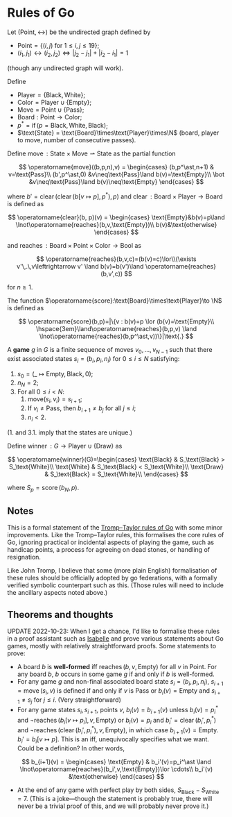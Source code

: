 # Rules of Go

Let $(\text{Point}, \leftrightarrow)$ be the undirected graph defined by

- $\text{Point} = \{(i,j)$ for $1 \leq i,j \leq 19\}$;
- $(i_1,j_1) \leftrightarrow (i_2,j_2) \iff |j_2-j_1|+|i_2-i_1|=1$

(though any undirected graph will work).

Define

- $\text{Player} = \{ \text{Black}, \text{White}\}$;
- $\text{Color} = \text{Player}\cup \{\text{Empty}\}$;
- $\text{Move} = \text{Point} \cup \{\text{Pass}\}$;
- $\text{Board} : \text{Point} \to \text{Color}$;
- $p^\ast = \operatorname{if}(p=\text{Black},\text{White},\text{Black})$;
- $\text{State} = \text{Board}\times\text{Player}\times\N$ (board, player to move, number of consecutive passes).

Define $\operatorname{move} : \text{State} \times \text{Move} \rightharpoonup \text{State}$ as the partial function

$$
\operatorname{move}((b,p,n),v) = \begin{cases}
(b,p^\ast,n+1) & v=\text{Pass}\\
(b',p^\ast,0) &v\neq\text{Pass}\land b(v)=\text{Empty}\\
\bot &v\neq\text{Pass}\land b(v)\neq\text{Empty}
\end{cases}
$$

where $b' = \operatorname{clear}(\operatorname{clear}(b[v \mapsto p],p^\ast),p)$ and $\operatorname{clear}:\text{Board}\times \text{Player}\to\text{Board}$ is defined as

$$
\operatorname{clear}(b, p)(v) =
\begin{cases}
\text{Empty}&b(v)=p\land \lnot\operatorname{reaches}(b,v,\text{Empty})\\
b(v)&\text{otherwise}
\end{cases}
$$

and $\operatorname{reaches} : \text{Board} \times \text{Point}\times \text{Color} \to \text{Bool}$ as

$$
\operatorname{reaches}(b,v,c)=(b(v)=c)\lor\\(\exists v'\,.\,v\leftrightarrow v' \land b(v)=b(v')\land \operatorname{reaches}(b,v',c))
$$

for $n\geq 1$.

The function $\operatorname{score}:\text{Board}\times\text{Player}\to \N$ is defined as

$$
\operatorname{score}(b,p)=|\{v : b(v)=p \lor (b(v)=\text{Empty}\\
\hspace{3em}\land\operatorname{reaches}(b,p,v) \land \lnot\operatorname{reaches}(b,p^\ast,v))\}|\text{.}
$$

A **game** $g$ in $G$ is a finite sequence of moves $v_0,\ldots,v_{N-1}$ such that there exist associated states $s_i=(b_i, p_i, n_i)$ for $0\leq i\leq N$ satisfying:
 
1. $s_0=(\_\mapsto \text{Empty}, \text{Black}, 0)$;
2. $n_N = 2$;
3. For all $0\leq i < N$:
   1. $\text{move}(s_i,v_i)=s_{i+1}$;
   2. If $v_i\neq \text{Pass}$, then $b_{i+1} \neq b_j$ for all $j \leq i$;
   3. $n_i< 2$.

(1. and 3.1. imply that the states are unique.)

Define $\operatorname{winner} : G \to \text{Player} \cup \{\text{Draw}\}$ as

$$
\operatorname{winner}(G)=\begin{cases}
\text{Black} & S_\text{Black} > S_\text{White}\\
\text{White} & S_\text{Black} < S_\text{White}\\
\text{Draw} & S_\text{Black} = S_\text{White}\\
\end{cases}
$$

where $S_p =\operatorname{score}(b_N,p)$.

## Notes

This is a formal statement of the [Tromp&ndash;Taylor rules of Go](https://tromp.github.io/go.html) with some minor improvements. Like the Tromp&ndash;Taylor rules, this formalises the core rules of Go, ignoring practical or incidental aspects of playing the game, such as handicap points, a process for agreeing on dead stones, or handling of resignation.

Like John Tromp, I believe that some (more plain English) formalisation of these rules should be officially adopted by go federations, with a formally verified symbolic counterpart such as this. (Those rules will need to include the ancillary aspects noted above.)

## Theorems and thoughts

UPDATE 2022-10-23: When I get a chance, I'd like to formalise these rules in a proof assistant such as [Isabelle](https://isabelle.in.tum.de/) and prove various statements about Go games, mostly with relatively straightforward proofs. Some statements to prove:

- A board $b$ is **well-formed** iff $\operatorname{reaches}(b, v, \text{Empty})$ for all $v$ in $\text{Point}$. For any board $b$, $b$ occurs in some game $g$ if and only if $b$ is well-formed.
- For any game $g$ and non-final associated board state $s_i = (b_i,p_i,n_i)$, $s_{i+1}=\operatorname{move}(s_i,v)$ is defined if and only if $v$ is Pass or $b_i(v)=\text{Empty}$ and $s_{i+1}\neq s_j$ for $j \leq i$. (Very straightforward)
- For any game states $s_i,s_{i+1}$, points $v$, $b_i(v)=b_{i+1}(v)$ unless $b_i(v)=p_i^\ast$ and $\lnot\operatorname{reaches}(b_i[v\mapsto p_i],v,\text{Empty})$ or $b_i(v)=p_i$ and $b_i'=\operatorname{clear}(b_i', p_i^\ast)$ and $\lnot\operatorname{reaches}(\operatorname{clear}(b_i', p_i^\ast),v,\text{Empty})$, in which case $b_{i+1}(v)=\text{Empty}$. $b_i'=b_i[v\mapsto p]$. This is an iff, unequivocally specifies what we want. Could be a definition? In other words,

$$
b_{i+1}(v) = \begin{cases}
\text{Empty} & b_i'(v)=p_i^\ast \land \lnot\operatorname{reaches}(b_i',v,\text{Empty})\lor \cdots\\
b_i'(v) &\text{otherwise}
\end{cases}
$$


- At the end of any game with perfect play by both sides, $S_\text{Black}-S_\text{White}=7$. (This is a joke&mdash;though the statement is probably true, there will never be a trivial proof of this, and we will probably never prove it.)